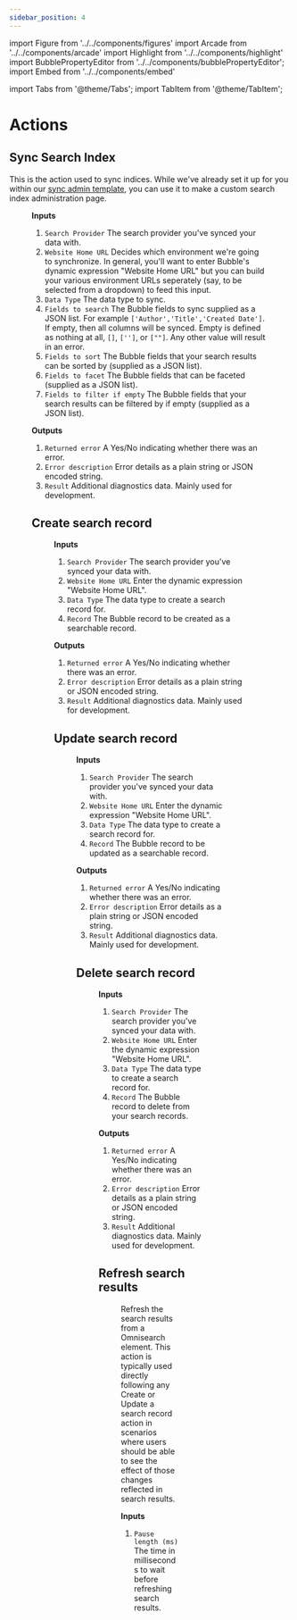 ```yaml
---
sidebar_position: 4
---
```


import Figure from '../../components/figures'
import Arcade from '../../components/arcade'
import Highlight from '../../components/highlight'
import BubblePropertyEditor from '../../components/bubblePropertyEditor';
import Embed from '../../components/embed'

import Tabs from '@theme/Tabs';
import TabItem from '@theme/TabItem';

# Actions

## Sync Search Index

This is the action used to sync indices. While we've already set it up for you within our [sync admin template](https://plugins.scious.io/omnisearch-admin), you can use it to make a custom search index administration page.

<Figure src="img/omnisearch/Sync search record.png" />

**Inputs**

1. `Search Provider` The search provider you've synced your data with.
2. `Website Home URL` Decides which environment we're going to synchronize. In general, you'll want to enter Bubble's dynamic expression "Website Home URL" but you can build your various environment URLs seperately (say, to be selected from a dropdown) to feed this input.
3. `Data Type` The data type to sync.
4. `Fields to search` The Bubble fields to sync supplied as a JSON list. For example `['Author','Title','Created Date']`. If empty, then all columns will be synced. Empty is defined as nothing at all, `[]`, `['']`, or `[""]`. Any other value will result in an error.
5. `Fields to sort` The Bubble fields that your search results can be sorted by (supplied as a JSON list).
6. `Fields to facet` The Bubble fields that can be faceted (supplied as a JSON list).
7. `Fields to filter if empty` The Bubble fields that your search results can be filtered by if empty (supplied as a JSON list).

**Outputs**

1. `Returned error` A Yes/No indicating whether there was an error.
2. `Error description` Error details as a plain string or JSON encoded string.
3. `Result` Additional diagnostics data. Mainly used for development.

## Create search record

<Figure src="img/omnisearch/Create search record.png" />

**Inputs**

1. `Search Provider` The search provider you've synced your data with.
2. `Website Home URL` Enter the dynamic expression "Website Home URL".
3. `Data Type` The data type to create a search record for.
4. `Record` The Bubble record to be created as a searchable record.

**Outputs**

1. `Returned error` A Yes/No indicating whether there was an error.
2. `Error description` Error details as a plain string or JSON encoded string.
3. `Result` Additional diagnostics data. Mainly used for development.

## Update search record

<Figure src="img/omnisearch/update search record clean.png" />

**Inputs**

1. `Search Provider` The search provider you've synced your data with.
2. `Website Home URL` Enter the dynamic expression "Website Home URL".
3. `Data Type` The data type to create a search record for.
4. `Record` The Bubble record to be updated as a searchable record.

**Outputs**

1. `Returned error` A Yes/No indicating whether there was an error.
2. `Error description` Error details as a plain string or JSON encoded string.
3. `Result` Additional diagnostics data. Mainly used for development.

## Delete search record

<Figure src="img/omnisearch/Delete search record.png" />

**Inputs**

1. `Search Provider` The search provider you've synced your data with.
2. `Website Home URL` Enter the dynamic expression "Website Home URL".
3. `Data Type` The data type to create a search record for.
4. `Record` The Bubble record to delete from your search records.

**Outputs**

1. `Returned error` A Yes/No indicating whether there was an error.
2. `Error description` Error details as a plain string or JSON encoded string.
3. `Result` Additional diagnostics data. Mainly used for development.

## Refresh search results

<Figure src="img/omnisearch/Refresh search results.png" />

Refresh the search results from a Omnisearch element. This action is typically used directly following any Create or Update a search record action in scenarios where users should be able to see the effect of those changes reflected in search results.

**Inputs**

1. `Pause length (ms)` The time in milliseconds to wait before refreshing search results.
